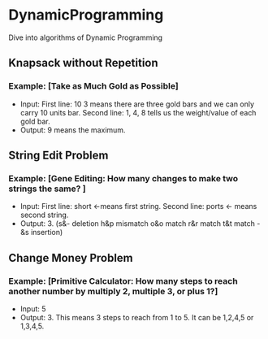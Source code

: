 # DynamicProgramming
Dive into algorithms of Dynamic Programming

## Knapsack without Repetition
### Example: [Take as Much Gold as Possible]
* Input: First line: 10 3 means there are three gold bars and we can only carry 10 units bar. Second line: 1, 4, 8 tells us the weight/value of each gold bar.
* Output: 9 means the maximum.

## String Edit Problem
### Example: [Gene Editing: How many changes to make two strings the same? ]
* Input: First line: short <-means first string. Second line: ports <- means second string.
* Output: 3. (s&- deletion h&p mismatch o&o match r&r match t&t match -&s insertion)

## Change Money Problem
### Example: [Primitive Calculator: How many steps to reach another number by multiply 2, multiple 3, or plus 1?]
* Input: 5
* Output: 3. This means 3 steps to reach from 1 to 5. It can be 1,2,4,5 or 1,3,4,5.
